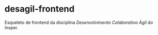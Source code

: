 desagil-frontend
================

Esqueleto de frontend da disciplina *Desenvolvimento Colaborativo Ágil* do
Insper.
